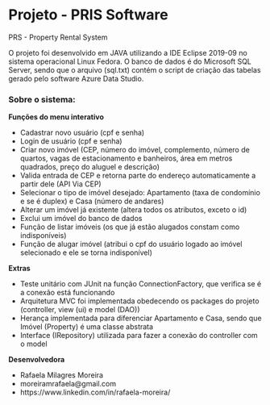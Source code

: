 # Projeto - PRIS Software
PRS - Property Rental System

O projeto foi desenvolvido em JAVA utilizando a IDE Eclipse 2019-09 no sistema operacional Linux Fedora. 
O banco de dados é do Microsoft SQL Server, sendo que o arquivo (sql.txt) contém o script de criação das tabelas gerado pelo software Azure Data Studio. 

<h3><b> Sobre o sistema: </b></h3>

<b>Funções do menu interativo</b>
<ul>
	<li> Cadastrar novo usuário (cpf e senha)
	<li> Login de usuário (cpf e senha)
	<li> Criar novo imóvel (CEP, número do imóvel, complemento, número de quartos, vagas de estacionamento e banheiros, área em metros quadrados, preço do aluguel e descrição)
	<li> Valida entrada de CEP e retorna parte do endereço automaticamente a partir dele (API Via CEP)
	<li> Selecionar o tipo de imóvel desejado: Apartamento (taxa de condomínio e se é duplex) e Casa (número de andares)
	<li> Alterar um imóvel já existente (altera todos os atributos, exceto o id)
	<li> Exclui um imóvel do banco de dados
	<li> Função de listar imóveis (os que já estão alugados constam como indisponíveis)
	<li> Função de alugar imóvel (atribui o cpf do usuário logado ao imóvel selecionado e ele se torna indisponível)
</ul>

<b>Extras</b>
<ul> 
	<li> Teste unitário com JUnit na função ConnectionFactory, que verifica se é a conexão está funcionando
	<li> Arquitetura MVC foi implementada obedecendo os packages do projeto (controller, view (ui) e model (DAO))
	<li> Herança implementada para diferenciar Apartamento e Casa, sendo que Imóvel (Property) é uma classe abstrata
	<li> Interface (IRepository) utilizada para fazer a conexão do controller com o model
</ul>


<b>Desenvolvedora</b>
<ul>
	<li>Rafaela Milagres Moreira
	<li>moreiramrafaela@gmail.com
	<li>https://www.linkedin.com/in/rafaela-moreira/
</ul>
